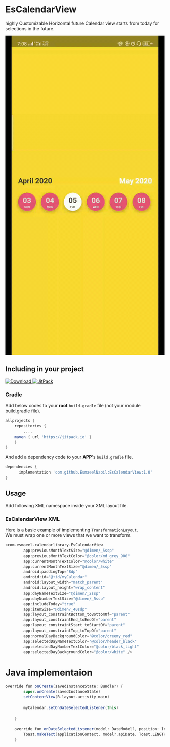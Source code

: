# EsCalendarView
highly Customizable Horizontal future Calendar view starts from today for selections in the future.

![sample.gif](git-assets/sample.gif)

## Including in your project
[![Download](https://api.bintray.com/packages/devmagician/maven/transformationlayout/images/download.svg) ](https://bintray.com/devmagician/maven/transformationlayout/_latestVersion)
[![JitPack](https://jitpack.io/v/skydoves/TransformationLayout.svg)](https://jitpack.io/#skydoves/TransformationLayout)
### Gradle 
Add below codes to your **root** `build.gradle` file (not your module build.gradle file).
```gradle
allprojects {
    repositories {
    	....
	maven { url 'https://jitpack.io' }
    }
}
```
And add a dependency code to your **APP**'s `build.gradle` file.
```gradle
dependencies {
	  implementation 'com.github.EsmaeelNabil:EsCalendarView:1.0'
}
```

## Usage
Add following XML namespace inside your XML layout file.


### EsCalendarView XML
Here is a basic example of implementing `TransformationLayout`. <br>
We must wrap one or more views that we want to transform.

```gradle
<com.esmaeel.calendarlibrary.EsCalendarView
        app:previousMonthTextSize="@dimen/_5ssp"
        app:previousMonthTextColor="@color/md_grey_900"
        app:currentMonthTextColor="@color/white"
        app:currentMonthTextSize="@dimen/_5ssp"
        android:paddingTop="8dp"
        android:id="@+id/myCalendar"
        android:layout_width="match_parent"
        android:layout_height="wrap_content"
        app:dayNameTextSize="@dimen/_2ssp"
        app:dayNumberTextSize="@dimen/_5ssp"
        app:includeToday="true"
        app:itemSize="@dimen/_40sdp"
        app:layout_constraintBottom_toBottomOf="parent"
        app:layout_constraintEnd_toEndOf="parent"
        app:layout_constraintStart_toStartOf="parent"
        app:layout_constraintTop_toTopOf="parent"
        app:normalDayBackgroundColor="@color/creemy_red"
        app:selectedDayNameTextColor="@color/header_black"
        app:selectedDayNumberTextColor="@color/black_light"
        app:selectedDayBackgroundColor="@color/white" />

```

# Java implementaion

```gradle
override fun onCreate(savedInstanceState: Bundle?) {
        super.onCreate(savedInstanceState)
        setContentView(R.layout.activity_main)

        myCalendar.setOnDateSelectedListener(this)

    }

    override fun onDateSelectedListener(model: DateModel?, position: Int) {
        Toast.makeText(applicationContext, model?.apiDate, Toast.LENGTH_LONG).show();
    }
```
